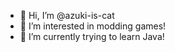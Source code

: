 - 👋 Hi, I’m @azuki-is-cat
- 👀 I’m interested in modding games!
- 🌱 I’m currently trying to learn Java!
<!---
azuki-is-cat/azuki-is-cat is a ✨ special ✨ repository because its `README.md` (this file) appears on your GitHub profile.
You can click the Preview link to take a look at your changes.
--->
